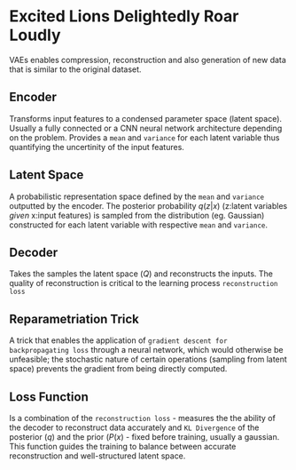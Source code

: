 # **E**xcited **L**ions **D**elightedly **R**oar **L**oudly

VAEs enables compression, reconstruction and also generation of new data that is similar to the original dataset.

## Encoder
Transforms input features to a condensed parameter space (latent space). Usually a fully connected or a CNN neural network architecture depending on the problem. Provides a `mean` and `variance` for each latent variable thus quantifying the uncertinity of the input features.

## Latent Space
A probabilistic representation space defined by the `mean` and `variance` outputted by the encoder. The posterior probability $q(z|x)$ (z:latent variables *given* x:input features) is sampled from the distribution (eg. Gaussian) constructed for each latent variable with respective `mean` and `variance`. 

## Decoder
Takes the samples the latent space ($Q$) and reconstructs the inputs. The quality of reconstruction is critical to the learning process `reconstruction loss`

## Reparametriation Trick
A trick that enables the application of `gradient descent for backpropagating loss` through a neural network, which would otherwise be unfeasible; the stochastic nature of certain operations (sampling from latent space) prevents the gradient from being directly computed.

## Loss Function
Is a combination of the `reconstruction loss` - measures the the ability of the decoder to reconstruct data accurately and `KL Divergence` of the posterior ($q$) and the prior ($P(x)$ - fixed before training, usually a gaussian. This function guides the training to balance between accurate reconstruction and well-structured latent space.